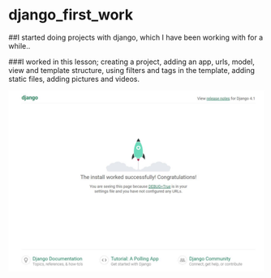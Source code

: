 # django_first_work
##I started doing projects with django, which I have been working with for a while..

###I worked in this lesson; creating a project, adding an app, urls, model, view and template structure, using filters and tags in the template, adding static files, adding pictures and videos. 

![](roket.JPG)
